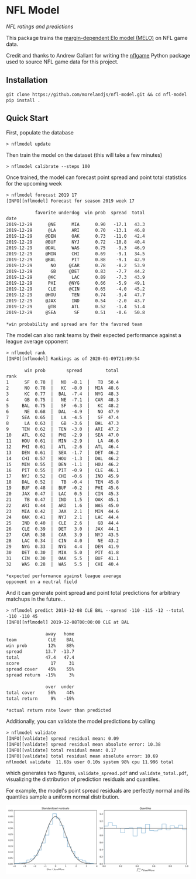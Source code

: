 NFL Model
=========

*NFL ratings and predictions*

This package trains the [margin-dependent Elo model (MELO)](https://github.com/morelandjs/melo) on NFL game data.

Credit and thanks to Andrew Gallant for writing the [nflgame](https://github.com/BurntSushi/nflgame) Python package used to source NFL game data for this project.

Installation
------------

```
git clone https://github.com/morelandjs/nfl-model.git && cd nfl-model
pip install .
```

Quick Start
-----------
First, populate the database
```
> nflmodel update
```
Then train the model on the dataset (this will take a few minutes)
```
> nflmodel calibrate --steps 100
```
Once trained, the model can forecast point spread and point total statistics for the upcoming week
```
> nflmodel forecast 2019 17
[INFO][nflmodel] Forecast for season 2019 week 17

           favorite underdog  win prob  spread  total
date                                                 
2019-12-29      @NE      MIA      0.90   -17.1   43.3
2019-12-29      @LA      ARI      0.70   -13.1   46.8
2019-12-29     @DEN      OAK      0.73   -11.0   42.4
2019-12-29     @BUF      NYJ      0.72   -10.8   40.4
2019-12-29     @DAL      WAS      0.75    -9.3   46.9
2019-12-29     @MIN      CHI      0.69    -9.1   34.5
2019-12-29     @BAL      PIT      0.88    -9.1   42.9
2019-12-29       NO     @CAR      0.78    -8.2   53.9
2019-12-29       GB     @DET      0.83    -7.7   44.2
2019-12-29      @KC      LAC      0.89    -7.3   43.9
2019-12-29      PHI     @NYG      0.66    -5.9   49.1
2019-12-29      CLE     @CIN      0.65    -4.0   45.2
2019-12-29     @HOU      TEN      0.74    -3.4   47.7
2019-12-29     @JAX      IND      0.54    -2.0   43.7
2019-12-29      @TB      ATL      0.52    -1.4   51.4
2019-12-29     @SEA       SF      0.51    -0.6   50.8 

*win probability and spread are for the favored team
```
The model can also rank teams by their expected performance against a league average opponent
```
> nflmodel rank
[INFO][nflmodel] Rankings as of 2020-01-09T21:09:54

       win prob        spread         total
rank                                       
1      SF  0.78  │   NO  -8.1  │   TB  50.4
2      NO  0.78  │   KC  -8.0  │  MIA  48.6
3      KC  0.77  │  BAL  -7.4  │  NYG  48.3
4      GB  0.75  │   NE  -7.1  │  CAR  48.3
5     BAL  0.75  │   SF  -6.3  │   KC  48.2
6      NE  0.68  │  DAL  -4.9  │   NO  47.9
7     SEA  0.65  │   LA  -4.5  │   SF  47.4
8      LA  0.63  │   GB  -3.6  │  BAL  47.3
9     TEN  0.62  │  TEN  -3.0  │  ARI  47.2
10    ATL  0.62  │  PHI  -2.9  │  SEA  47.0
11    HOU  0.61  │  MIN  -2.9  │   LA  46.6
12    PHI  0.61  │  ATL  -2.6  │  ATL  46.4
13    DEN  0.61  │  SEA  -1.7  │  DET  46.2
14    CHI  0.57  │  HOU  -1.3  │  DAL  46.2
15    MIN  0.55  │  DEN  -1.1  │  HOU  46.2
16    PIT  0.55  │  PIT  -0.9  │  CLE  46.1
17    NYJ  0.52  │  CHI  -0.6  │  IND  45.9
18    DAL  0.52  │   TB  -0.4  │  TEN  45.8
19    BUF  0.48  │  BUF  -0.2  │  PHI  45.6
20    JAX  0.47  │  LAC   0.5  │  CIN  45.3
21     TB  0.47  │  IND   1.5  │  OAK  45.1
22    ARI  0.44  │  ARI   1.6  │  WAS  45.0
23    MIA  0.42  │  JAX   2.1  │  MIN  44.6
24    OAK  0.41  │  NYJ   2.1  │  LAC  44.4
25    IND  0.40  │  CLE   2.6  │   GB  44.4
26    CLE  0.39  │  DET   3.0  │  JAX  44.1
27    CAR  0.38  │  CAR   3.9  │  NYJ  43.5
28    LAC  0.34  │  CIN   4.0  │   NE  43.2
29    NYG  0.33  │  NYG   4.4  │  DEN  41.9
30    DET  0.30  │  MIA   5.0  │  PIT  41.8
31    CIN  0.30  │  OAK   5.5  │  BUF  41.1
32    WAS  0.28  │  WAS   5.5  │  CHI  40.4 

*expected performance against league average
opponent on a neutral field
```
And it can generate point spread and point total predictions for arbitrary matchups in the future...
```
> nflmodel predict 2019-12-08 CLE BAL --spread -110 -115 -12 --total -110 -110 45                 
[INFO][nflmodel] 2019-12-08T00:00:00 CLE at BAL

               away   home
team            CLE    BAL
win prob        12%    88%
spread         13.7  -13.7
total          47.4   47.4
score            17     31
spread cover    45%    55%
spread return  -15%     3%
                          
               over  under
total cover     56%    44%
total return     9%   -19% 

*actual return rate lower than predicted
```

Additionally, you can validate the model predictions by calling
```
> nflmodel validate
[INFO][validate] spread residual mean: 0.09
[INFO][validate] spread residual mean absolute error: 10.38
[INFO][validate] total residual mean: 0.17
[INFO][validate] total residual mean absolute error: 10.69
nflmodel validate  11.68s user 0.10s system 98% cpu 11.996 total
```
which generates two figures, `validate_spread.pdf` and `validate_total.pdf`, visualizing the distribution of prediction residuals and quantiles.

For example, the model's point spread residuals are perfectly normal and its quantiles sample a uniform normal distribution.

![point spread validation](tutorial/validate_spread.png "MELO point spreads and totals")
